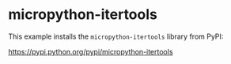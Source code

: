 # micropython-itertools

This example installs the `micropython-itertools` library from PyPI:

https://pypi.python.org/pypi/micropython-itertools
